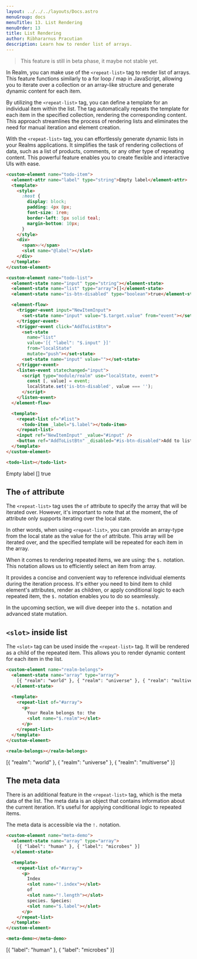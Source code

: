 ```yaml
---
layout: ../../../layouts/Docs.astro
menuGroup: docs
menuTitle: 13. List Rendering
menuOrder: 13
title: List Rendering
author: Ribhararnus Pracutian
description: Learn how to render list of arrays.
---
```


> This feature is still in beta phase, it maybe not stable yet.

In Realm, you can make use of the `<repeat-list>` tag to render list of arrays. This feature functions similarly to a for loop / map in JavaScript, allowing you to iterate over a collection or an array-like structure and generate dynamic content for each item.

By utilizing the `<repeat-list>` tag, you can define a template for an individual item within the list. The tag automatically repeats the template for each item in the specified collection, rendering the corresponding content. This approach streamlines the process of rendering lists and eliminates the need for manual iteration and element creation.

With the `<repeat-list>` tag, you can effortlessly generate dynamic lists in your Realms applications. It simplifies the task of rendering collections of data, such as a list of products, comments, or any other type of repeating content. This powerful feature enables you to create flexible and interactive UIs with ease.

```html
<custom-element name="todo-item">
  <element-attr name="label" type="string">Empty label</element-attr>
  <template>
    <style>
      :host {
        display: block;
        padding: 4px 8px;
        font-size: 1rem;
        border-left: 5px solid teal;
        margin-bottom: 10px;
      }
    </style>
    <div>
      <span>✅</span>
      <slot name="@label"></slot>
    </div>
  </template>
</custom-element>

<custom-element name="todo-list">
  <element-state name="input" type="string"></element-state>
  <element-state name="list" type="array">[]</element-state>
  <element-state name="is-btn-disabled" type="boolean">true</element-state>

  <element-flow>
    <trigger-event input="NewItemInput">
      <set-state name="input" value="$.target.value" from="event"></set-state>
    </trigger-event>
    <trigger-event click="AddToListBtn">
      <set-state
        name="list"
        value='[{ "label": "$.input" }]'
        from="localState"
        mutate="push"></set-state>
      <set-state name="input" value=""></set-state>
    </trigger-event>
    <listen-event statechanged="input">
      <script type="module/realm" use="localState, event">
        const [, value] = event;
        localState.set('is-btn-disabled', value === '');
      </script>
    </listen-event>
  </element-flow>

  <template>
    <repeat-list of="#list">
      <todo-item _label="$.label"></todo-item>
    </repeat-list>
    <input ref="NewItemInput" _value="#input" />
    <button ref="AddToListBtn" _disabled="#is-btn-disabled">Add to list</button>
  </template>
</custom-element>

<todo-list></todo-list>
```

<custom-element name="todo-item">
  <element-attr name="label" type="string">Empty label</element-attr>
  <template>
    <style>
      :host {
        display: block;
        padding: 4px 8px;
        font-size: 1rem;
        border-left: 5px solid teal;
        margin-bottom: 10px;
      }
    </style>
    <div>
      <span>✅</span>
      <slot name="@label"></slot>
    </div>
  </template>
</custom-element>

<custom-element name="todo-list">
  <element-state name="input" type="string"></element-state>
  <element-state name="list" type="array">[]</element-state>
  <element-state name="is-btn-disabled" type="boolean">true</element-state>

  <element-flow>
    <trigger-event input="NewItemInput">
      <set-state name="input" value="$.target.value" from="event"></set-state>
    </trigger-event>
    <trigger-event click="AddToListBtn">
      <set-state
        name="list"
        value='[{ "label": "$.input" }]'
        from="localState"
        mutate="push">
      </set-state>
      <set-state name="input" value=""></set-state>
    </trigger-event>
    <listen-event statechanged="input">
      <script type="module/realm" use="localState, event">
        const [, value] = event;
        localState.set('is-btn-disabled', value === '');
      </script>
    </listen-event>
  </element-flow>

  <template>
    <repeat-list of="#list">
      <todo-item _label="$.label"></todo-item>
    </repeat-list>
    <input ref="NewItemInput" _value="#input" />
    <button ref="AddToListBtn" _disabled="#is-btn-disabled">Add to list</button>
  </template>
</custom-element>

<realm-demo>
  <todo-list></todo-list>
</realm-demo>

## The `of` attribute

The `<repeat-list>` tag uses the `of` attribute to specify the array that will be iterated over. However, it's important to note that at the moment, the of attribute only supports iterating over the local state.

In other words, when using `<repeat-list>`, you can provide an array-type from the local state as the value for the `of` attribute. This array will be iterated over, and the specified template will be repeated for each item in the array.

When it comes to rendering repeated items, we are using: the `$.` notation. This notation allows us to efficiently select an item from array.

It provides a concise and convenient way to reference individual elements during the iteration process. It's either you need to bind item to child element's attributes, render as children, or apply conditional logic to each repeated item, the `$.` notation enables you to do so seamlessly.

In the upcoming section, we will dive deeper into the `$.` notation and advanced state mutation.

## `<slot>` inside list

The `<slot>` tag can be used inside the `<repeat-list>` tag. It will be rendered as a child of the repeated item. This allows you to render dynamic content for each item in the list.

```html
<custom-element name="realm-belongs">
  <element-state name="array" type="array">
    [{ "realm": "world" }, { "realm": "universe" }, { "realm": "multiverse" }]
  </element-state>

  <template>
    <repeat-list of="#array">
      <p>
        Your Realm belongs to: the
        <slot name="$.realm"></slot>
      </p>
    </repeat-list>
  </template>
</custom-element>

<realm-belongs></realm-belongs>
```

<custom-element name="realm-belongs">
  <element-state name="array" type="array">[{ "realm": "world" }, { "realm": "universe" }, { "realm": "multiverse" }]</element-state>

  <template>
    <repeat-list of="#array">
      <p>
        Your Realm belongs to: the <slot name="$.realm"></slot>
      </p>
    </repeat-list>
  </template>
</custom-element>

<realm-demo>
  <realm-belongs>
</realm-demo>

## The meta data

There is an additional feature in the `<repeat-list>` tag, which is the meta data of the list. The meta data is an object that contains information about the current iteration. It's useful for applying conditional logic to repeated items.

The meta data is accessible via the `!.` notation.

```html
<custom-element name="meta-demo">
  <element-state name="array" type="array">
    [{ "label": "human" }, { "label": "microbes" }]
  </element-state>

  <template>
    <repeat-list of="#array">
      <p>
        Index
        <slot name="!.index"></slot>
        of
        <slot name="!.length"></slot>
        species. Species:
        <slot name="$.label"></slot>
      </p>
    </repeat-list>
  </template>
</custom-element>

<meta-demo></meta-demo>
```

<custom-element name="meta-demo">
  <element-state name="array" type="array">
    [{ "label": "human" }, { "label": "microbes" }]
  </element-state>

  <template>
    <repeat-list of="#array">
      <p>
        Index <slot name="!.index"></slot> of <slot name="!.length"></slot> species.
        Species: <slot name="$.label"></slot>
      </p>
    </repeat-list>
  </template>
</custom-element>

<realm-demo>
  <meta-demo></meta-demo>
</realm-demo>
